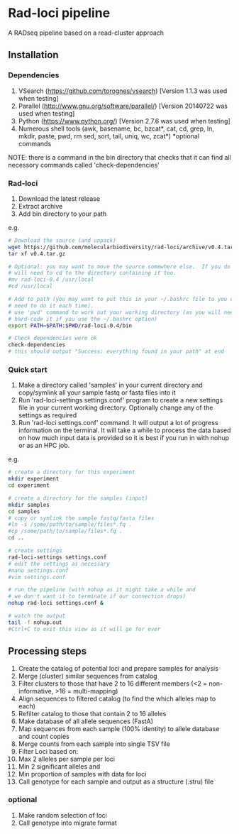# Rad-loci pipeline

A RADseq pipeline based on a read-cluster approach

## Installation

### Dependencies

1. VSearch (https://github.com/torognes/vsearch) [Version 1.1.3 was used when testing]
2. Parallel (http://www.gnu.org/software/parallel/) [Version 20140722 was used when testing]
3. Python (https://www.python.org/) [Version 2.7.6 was used when testing]
4. Numerous shell tools (awk, basename, bc, bzcat\*, cat, cd, grep, ln, mkdir, paste, pwd, rm
   sed, sort, tail, uniq, wc, zcat\*) \*optional commands

NOTE: there is a command in the bin directory that checks that it can find all necessory 
commands called 'check-dependencies'

### Rad-loci

1. Download the latest release
2. Extract archive
3. Add bin directory to your path

e.g.

```sh
# Download the source (and unpack)
wget https://github.com/molecularbiodiversity/rad-loci/archive/v0.4.tar.gz
tar xf v0.4.tar.gz

# Optional: you may want to move the source somewhere else.  If you do you
# will need to cd to the directory containing it too.
#mv rad-loci-0.4 /usr/local
#cd /usr/local

# Add to path (you may want to put this in your ~/.bashrc file to you don't
# need to do it each time).
# use 'pwd' command to work out your working directory (as you will need to
# hard-code it if you use the ~/.bashrc option)
export PATH=$PATH:$PWD/rad-loci-0.4/bin

# Check dependencies were ok
check-dependencies
# this should output "Success: everything found in your path" at end
```

### Quick start

1. Make a directory called 'samples' in your current directory and copy/symlink all your sample 
   fastq or fasta files into it
2. Run 'rad-loci-settings settings.conf' program to create a new settings file in your current working 
   directory.  Optionally change any of the settings as required
3. Run 'rad-loci settings.conf' command.  It will output a lot of progress information on the
   terminal.  It will take a while to process the data based on how much input data is 
   provided so it is best if you run in with nohup or as an HPC job.

e.g.
```sh
# create a directory for this experiment
mkdir experiment
cd experiment

# create a directory for the samples (input)
mkdir samples
cd samples
# copy or symlink the sample fastq/fasta files
#ln -s /some/path/to/sample/files*.fq .
#cp /some/path/to/sample/files*.fq .
cd ..

# create settings
rad-loci-settings settings.conf
# edit the settings as necessary
#nano settings.conf
#vim settings.conf

# run the pipeline (with nohup as it might take a while and
# we don't want it to terminate if our connection drops)
nohup rad-loci settings.conf &

# watch the output
tail -f nohup.out
#Ctrl+C to exit this view as it will go for ever
```

## Processing steps

1. Create the catalog of potential loci and prepare samples for analysis
2. Merge (cluster) similar sequences from catalog
3. Filter clusters to those that have 2 to 16 different members (<2 = non-informative, >16 = multi-mapping)
4. Align sequences to filtered catalog (to find the which alleles map to each)
5. Refilter catalog to those that contain 2 to 16 alleles
6. Make database of all allele sequences (FastA)
7. Map sequences from each sample (100% identity) to allele database and count copies
8. Merge counts from each sample into single TSV file
9. Filter Loci based on:
  1. Max 2 alleles per sample per loci
  2. Min 2 significant alleles and
  3. Min proportion of samples with data for loci
10. Call genotype for each sample and output as a structure (.stru) file

### optional

1. Make random selection of loci
2. Call genotype into migrate format

